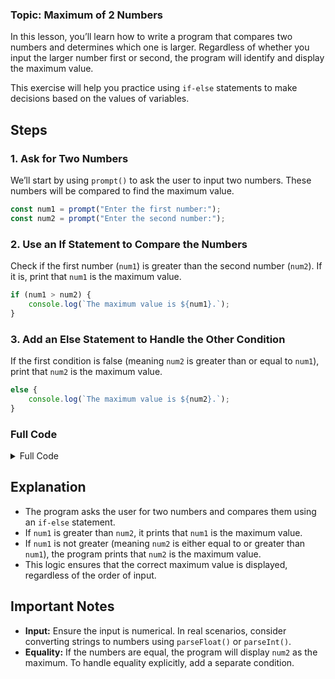 ### Topic: Maximum of 2 Numbers

In this lesson, you’ll learn how to write a program that compares two numbers and determines which one is larger. Regardless of whether you input the larger number first or second, the program will identify and display the maximum value. 

This exercise will help you practice using `if-else` statements to make decisions based on the values of variables.

## Steps

### 1. Ask for Two Numbers

We’ll start by using `prompt()` to ask the user to input two numbers. These numbers will be compared to find the maximum value.

```javascript
const num1 = prompt("Enter the first number:");
const num2 = prompt("Enter the second number:");
```

### 2. Use an If Statement to Compare the Numbers

Check if the first number (`num1`) is greater than the second number (`num2`). If it is, print that `num1` is the maximum value.

```javascript
if (num1 > num2) {
    console.log(`The maximum value is ${num1}.`);
}
```

### 3. Add an Else Statement to Handle the Other Condition

If the first condition is false (meaning `num2` is greater than or equal to `num1`), print that `num2` is the maximum value.

```javascript
else {
    console.log(`The maximum value is ${num2}.`);
}
```

### Full Code

<details>
<summary>Full Code</summary>

```javascript
const num1 = prompt("Enter the first number:");
const num2 = prompt("Enter the second number:");

if (num1 > num2) {
    console.log(`The maximum value is ${num1}.`);
} else {
    console.log(`The maximum value is ${num2}.`);
}
```

</details>

## Explanation

- The program asks the user for two numbers and compares them using an `if-else` statement.
- If `num1` is greater than `num2`, it prints that `num1` is the maximum value.
- If `num1` is not greater (meaning `num2` is either equal to or greater than `num1`), the program prints that `num2` is the maximum value.
- This logic ensures that the correct maximum value is displayed, regardless of the order of input.

## Important Notes

- **Input:** Ensure the input is numerical. In real scenarios, consider converting strings to numbers using `parseFloat()` or `parseInt()`.
- **Equality:** If the numbers are equal, the program will display `num2` as the maximum. To handle equality explicitly, add a separate condition.